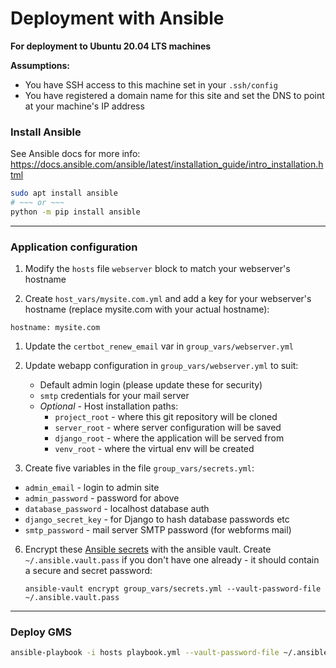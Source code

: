 # Deployment with Ansible


**For deployment to Ubuntu 20.04 LTS machines**

**Assumptions:**
- You have SSH access to this machine set in your `.ssh/config`
- You have registered a domain name for this site and set the DNS to point at your machine's IP address


### Install Ansible

See Ansible docs for more info:
https://docs.ansible.com/ansible/latest/installation_guide/intro_installation.html

```sh
sudo apt install ansible
# ~~~ or ~~~
python -m pip install ansible
```

---

### Application configuration

1. Modify the `hosts` file `webserver` block to match your webserver's hostname

1. Create `host_vars/mysite.com.yml` and add a key for your webserver's hostname (replace mysite.com with your actual hostname):

  `hostname: mysite.com`

1. Update the `certbot_renew_email` var in `group_vars/webserver.yml`

1. Update webapp configuration in `group_vars/webserver.yml` to suit:
   - Default admin login (please update these for security)
   - `smtp` credentials for your mail server
   - *Optional* - Host installation paths:
     - `project_root` - where this git repository will be cloned
     - `server_root` - where server configuration will be saved
     - `django_root` - where the application will be served from
     - `venv_root` - where the virtual env will be created


5. Create five variables in the file `group_vars/secrets.yml`:
  - `admin_email`       - login to admin site
  - `admin_password`    - password for above
  - `database_password` - localhost database auth
  - `django_secret_key` - for Django to hash database passwords etc
  - `smtp_password`     - mail server SMTP password (for webforms mail)


6. Encrypt these [Ansible secrets](https://docs.ansible.com/ansible/latest/user_guide/vault.html#encrypting-existing-files) with the ansible vault. Create `~/.ansible.vault.pass` if you don't have one already - it should contain a secure and secret password:
    ```
    ansible-vault encrypt group_vars/secrets.yml --vault-password-file ~/.ansible.vault.pass
    ```

---

### Deploy GMS

```sh
ansible-playbook -i hosts playbook.yml --vault-password-file ~/.ansible.vault.pass
```

